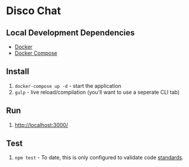 # Disco Chat

## Local Development Dependencies

- [Docker](https://www.docker.com/)
- [Docker Compose](https://docs.docker.com/compose/)

## Install

1. `docker-compose up -d` - start the application
2. `gulp`      - live reload/compilation (you'll want to use a seperate CLI tab)

## Run

1. [http://localhost:3000/](http://localhost:3000)

## Test

1. `npm test` - To date, this is only configured to validate code [standards](https://github.com/feross/standard).
